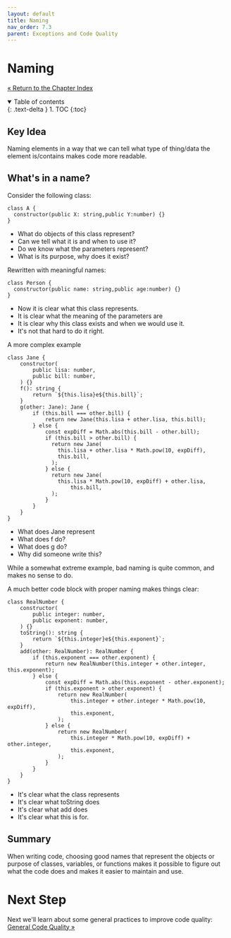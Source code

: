 ```yaml
---
layout: default
title: Naming
nav_order: 7.3
parent: Exceptions and Code Quality
---
```


# Naming
[&laquo; Return to the Chapter Index](index.md)

<details open markdown="block">
  <summary>
    Table of contents
  </summary>
  {: .text-delta }
1. TOC
{:toc}
</details>

## Key Idea
Naming elements in a way that we can tell what type of thing/data the element is/contains makes code more readable.
## What's in a name?
Consider the following class:
```
class A {
  constructor(public X: string,public Y:number) {}
}
```

* What do objects of this class represent?
* Can we tell what it is and when to use it?
* Do we know what the parameters represent?
* What is its purpose, why does it exist?

Rewritten with meaningful names:
```
class Person {
  constructor(public name: string,public age:number) {}
}
```
* Now it is clear what this class represents.
* It is clear what the meaning of the parameters are
* It is clear why this class exists and when we would use it.
* It's not that hard to do it right.

A more complex example
```
class Jane {
	constructor(
		public lisa: number,
		public bill: number,
	) {}
	f(): string {
		return `${this.lisa}e${this.bill}`;
	}
	g(other: Jane): Jane {
		if (this.bill === other.bill) {
			return new Jane(this.lisa + other.lisa, this.bill);
		} else {
			const expDiff = Math.abs(this.bill - other.bill);
			if (this.bill > other.bill) {
			  return new Jane(
				this.lisa + other.lisa * Math.pow(10, expDiff),
				this.bill,
			  );
			} else {
			  return new Jane(
				this.lisa * Math.pow(10, expDiff) + other.lisa,
					this.bill,
			  );
			}
		}
	}
}

```
* What does Jane represent
* What does f do?
* What does g do?
* Why did someone write this?

While a somewhat extreme example, bad naming is quite common, and makes no sense to do.

A much better code block with proper naming makes things clear:
```
class RealNumber {
	constructor(
		public integer: number,
		public exponent: number,
	) {}
	toString(): string {
		return `${this.integer}e${this.exponent}`;
	}
	add(other: RealNumber): RealNumber {
		if (this.exponent === other.exponent) {
			return new RealNumber(this.integer + other.integer, this.exponent);
		} else {
			const expDiff = Math.abs(this.exponent - other.exponent);
			if (this.exponent > other.exponent) {
				return new RealNumber(
					this.integer + other.integer * Math.pow(10, expDiff),
					this.exponent,
				);
			} else {
				return new RealNumber(
					this.integer * Math.pow(10, expDiff) + other.integer,
					this.exponent,
				);
			}
		}
	}
}
```
* It's clear what the class represents
* It's clear what toString does
* It's clear what add does
* It's clear what this is for.


## Summary
When writing code, choosing good names that represent the objects or purpose of classes, variables, or functions makes it possible to figure out what the code does and makes it easier to maintain and use.

# Next Step

Next we'll learn about some general practices to improve code quality: [General Code Quality &raquo;](../7-exceptions_code_qual/general.md)